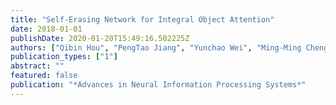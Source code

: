 ```yaml
---
title: "Self-Erasing Network for Integral Object Attention"
date: 2018-01-01
publishDate: 2020-01-20T15:49:16.502225Z
authors: ["Qibin Hou", "PengTao Jiang", "Yunchao Wei", "Ming-Ming Cheng"]
publication_types: ["1"]
abstract: ""
featured: false
publication: "*Advances in Neural Information Processing Systems*"
---
```


